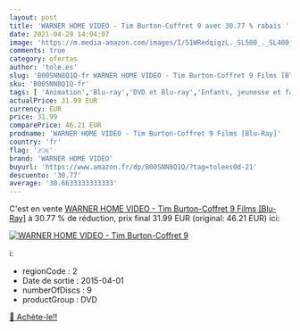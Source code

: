 ```yaml
---
layout: post
title: 'WARNER HOME VIDEO - Tim Burton-Coffret 9 avec 30.77 % rabais '
date: 2021-04-29 14:04:07
image: 'https://m.media-amazon.com/images/I/51WRedqigzL._SL500_._SL400_.jpg'
comments: true
category: ofertas
author: 'tole.es'
slug: 'B00SNN8Q1Q-fr WARNER HOME VIDEO - Tim Burton-Coffret 9 Films [Blu-Ray]'
sku: 'B00SNN8Q1Q-fr'
tags: [ 'Animation','Blu-ray','DVD et Blu-ray','Enfants, jeunesse et famille','Featured Categories','Films','Films musicaux','Horreur et épouvante','Thriller','warner home video', ]
actualPrice: 31.99 EUR
currency: EUR
price: 31.99
comparePrice: 46.21 EUR
prodname: 'WARNER HOME VIDEO - Tim Burton-Coffret 9 Films [Blu-Ray]'
country: 'fr'
flag: '🇫🇷'
brand: 'WARNER HOME VIDEO'
buyurl: 'https://www.amazon.fr/dp/B00SNN8Q1Q/?tag=tolees0d-21'
descuento: '30.77'
average: '30.6633333333333'
---
```


C'est en vente [WARNER HOME VIDEO - Tim Burton-Coffret 9 Films [Blu-Ray]](https://www.amazon.fr/dp/B00SNN8Q1Q/?tag=tolees0d-21)  à  30.77 % de réduction, prix final  31.99 EUR (original: 46.21 EUR) ici:

[![WARNER HOME VIDEO - Tim Burton-Coffret 9](https://m.media-amazon.com/images/I/51WRedqigzL._SL500_._SL400_.jpg)](https://www.amazon.fr/dp/B00SNN8Q1Q/?tag=tolees0d-21)

ℹ️:

- regionCode : 2
- Date de sortie : 2015-04-01
- numberOfDiscs : 9
- productGroup : DVD

[🛒 Achète-le!!](https://www.amazon.fr/dp/B00SNN8Q1Q/?tag=tolees0d-21)
